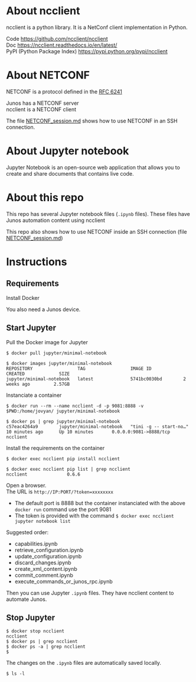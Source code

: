# About ncclient  

ncclient is a python library. It is a NetConf client implementation in Python.    

Code https://github.com/ncclient/ncclient  
Doc https://ncclient.readthedocs.io/en/latest/  
PyPI (Python Package Index) https://pypi.python.org/pypi/ncclient  

# About NETCONF

NETCONF is a protocol defined in the [RFC 6241](https://tools.ietf.org/html/rfc6241)   

Junos has a NETCONF server  
ncclient is a NETCONF client  

The file [NETCONF_session.md](NETCONF_session.md) shows how to use NETCONF in an SSH connection.  

# About Jupyter notebook

Jupyter Notebook is an open-source web application that allows you to create and share documents that contains live code.

# About this repo 

This repo has several Jupyter notebook files (`.ipynb` files). These files have Junos automation content using ncclient  

This repo also shows how to use NETCONF inside an SSH connection (file [NETCONF_session.md](NETCONF_session.md))

# Instructions 

## Requirements 

Install Docker 

You also need a Junos device.    

## Start Jupyter

Pull the Docker image for Jupyter
```
$ docker pull jupyter/minimal-notebook
```
```
$ docker images jupyter/minimal-notebook
REPOSITORY                 TAG                 IMAGE ID            CREATED             SIZE
jupyter/minimal-notebook   latest              5741bc0030bd        2 weeks ago         2.57GB
```
Instanciate a container 
```
$ docker run --rm --name ncclient -d -p 9081:8888 -v $PWD:/home/jovyan/ jupyter/minimal-notebook
```
```
$ docker ps | grep jupyter/minimal-notebook
c57eac4264a9        jupyter/minimal-notebook   "tini -g -- start-no…"   10 minutes ago      Up 10 minutes       0.0.0.0:9081->8888/tcp                            ncclient
```
Install the requirements on the container 
```
$ docker exec ncclient pip install ncclient
```
```
$ docker exec ncclient pip list | grep ncclient
ncclient               0.6.6
```
Open a browser.  
The URL is `http://IP:PORT/?token=xxxxxxxx`   
- The default port is 8888 but the container instanciated with the above `docker run` command use the port 9081  
- The token is provided with the command `$ docker exec ncclient jupyter notebook list`

Suggested order: 
- capabilities.ipynb     
- retrieve_configuration.ipynb
- update_configuration.ipynb
- discard_changes.ipynb  
- create_xml_content.ipynb        
- commit_comment.ipynb
- execute_commands_or_junos_rpc.ipynb  


Then you can use Jupyter `.ipynb` files. They have ncclient content to automate Junos. 

## Stop Jupyter 

```
$ docker stop ncclient
ncclient
$ docker ps | grep ncclient
$ docker ps -a | grep ncclient
$ 
```
The changes on the `.ipynb` files are automatically saved locally.  
```
$ ls -l
```
